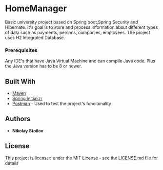   
# HomeManager
Basic university project based on Spring boot,Spring Security and Hibernate. It's goal is to store and process information about different types of data such as payments, persons, companies, employees. The project uses H2 Integrated Database.
### Prerequisites
Any IDE's that have Java Virtual Machine and can compile Java code.
Plus the Java version has to be 8 or newer.
## Built With
* [Maven](https://maven.apache.org/)
* [Spring Initializr](https://start.spring.io/)
* [Postman](https://www.postman.com/) - Used to test the project's funcitonality
## Authors
* **Nikolay Stoilov**
## License

This project is licensed under the MIT License - see the [LICENSE.md](LICENSE.md) file for details
